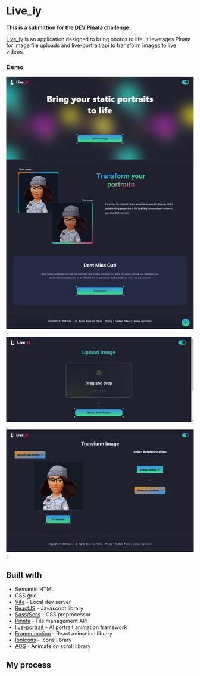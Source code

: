 # Live_iy

**This is a submittion for the [DEV Pinata challenge](https://dev.to/devteam/join-us-for-the-the-pinata-challenge-3000-in-prizes-59cb).**

[Live_iy](https://live-iy.netlify.app/) is an application designed to bring photos to life. It leverages Pinata for image file uploads and live-portrait api to transform images to live videos.

### Demo

  ![Site home page](/public/images/demo1.png);
  ![Site upload page](/public/images/demo2.png);
  ![Site transform page](/public/images/demo3.png);


## Built with

- Semantic HTML
- CSS grid
- [Vite](https://vite.dev/) - Local dev server
- [ReactJS](https://reactjs.org/) - Javascript library
- [Sass/Scss](https://sass-lang.com) - CSS preprocessor
- [Pinata](https://pinata.cloud/) - File management API
- [live-portrait](https://www.segmind.com/models/live-portrait) - AI portrait animation framework
- [Framer motion](https://www.framer.com/motion/) - React animation library
- [IonIcons](https://ionic.io/ionicons) - Icons library
- [AOS](https://michalsnik.github.io/aos/) - Animate on scroll library

## My process
